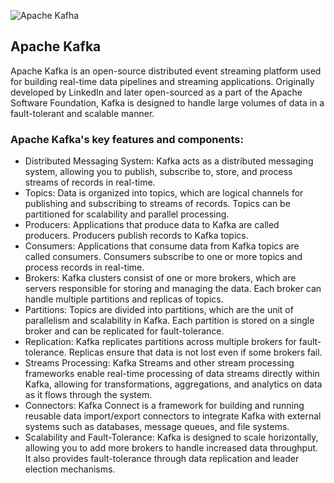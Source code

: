 ![Apache Kafha](https://upload.wikimedia.org/wikipedia/commons/0/0a/Apache_kafka-icon.svg)
## Apache Kafka
Apache Kafka is an open-source distributed event streaming platform used for building real-time data pipelines and streaming applications. Originally developed by LinkedIn and later open-sourced as a part of the Apache Software Foundation, Kafka is designed to handle large volumes of data in a fault-tolerant and scalable manner.




### Apache Kafka's key features and components:
- Distributed Messaging System: Kafka acts as a distributed messaging system, allowing you to publish, subscribe to, store, and process streams of records in real-time.
- Topics: Data is organized into topics, which are logical channels for publishing and subscribing to streams of records. Topics can be partitioned for scalability and parallel processing.
- Producers: Applications that produce data to Kafka are called producers. Producers publish records to Kafka topics.
- Consumers: Applications that consume data from Kafka topics are called consumers. Consumers subscribe to one or more topics and process records in real-time.
- Brokers: Kafka clusters consist of one or more brokers, which are servers responsible for storing and managing the data. Each broker can handle multiple partitions and replicas of topics.
- Partitions: Topics are divided into partitions, which are the unit of parallelism and scalability in Kafka. Each partition is stored on a single broker and can be replicated for fault-tolerance.
- Replication: Kafka replicates partitions across multiple brokers for fault-tolerance. Replicas ensure that data is not lost even if some brokers fail.
- Streams Processing: Kafka Streams and other stream processing frameworks enable real-time processing of data streams directly within Kafka, allowing for transformations, aggregations, and analytics on data as it flows through the system.
- Connectors: Kafka Connect is a framework for building and running reusable data import/export connectors to integrate Kafka with external systems such as databases, message queues, and file systems.
- Scalability and Fault-Tolerance: Kafka is designed to scale horizontally, allowing you to add more brokers to handle increased data throughput. It also provides fault-tolerance through data replication and leader election mechanisms.
